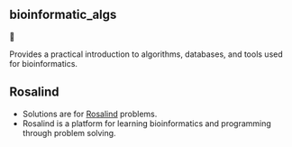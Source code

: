 ## bioinformatic_algs

:microscope:

Provides a practical introduction to algorithms, databases, and tools used for bioinformatics. 

## Rosalind
* Solutions are for [Rosalind](http://rosalind.info) problems.
* Rosalind is a platform for learning bioinformatics and programming through problem solving.
